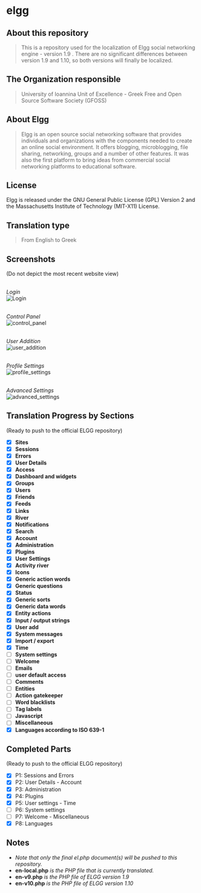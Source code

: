elgg
======

About this repository
-----

>This is a repository used for the localization of Elgg social networking engine - version 1.9 .
>There are no significant differences between version 1.9 and 1.10, so both versions will finally be localized.

The Organization responsible
-----

>University of Ioannina Unit of Excellence -
>Greek Free and Open Source Software Society (GFOSS)


About Elgg
-----
>Elgg is an open source social networking software that provides individuals
>and organizations with the components needed to create an online social environment.
>It offers blogging, microblogging, file sharing, networking, groups and a number of
>other features. It was also the first platform to bring ideas from commercial social
>networking platforms to educational software.

License
-------
Elgg is released under the GNU General Public License (GPL) Version 2 and the Massachusetts Institute of Technology (MIT-X11) License.

Translation type
-----
>From English to Greek


Screenshots
-----------
(Do not depict the most recent website view)


<br>_Login_<br>
![Login](./screenshots/login.png)

<br>_Control Panel_<br>
![control_panel](./screenshots/control_panel.png)

<br>_User Addition_<br>
![user_addition](./screenshots/user_addition.png)

<br>_Profile Settings_<br>
![profile_settings](./screenshots/profile_settings.png)

<br>_Advanced Settings_<br>
![advanced_settings](./screenshots/advanced_settings.png)



Translation Progress by Sections
-----

(Ready to push to the official ELGG repository)
 - [x] __Sites__
 - [x] __Sessions__
 - [x] __Errors__
 - [x] __User Details__
 - [x] __Access__
 - [x] __Dashboard and widgets__
 - [x] __Groups__
 - [x] __Users__
 - [x] __Friends__
 - [x] __Feeds__
 - [x] __Links__
 - [x] __River__
 - [x] __Notifications__
 - [x] __Search__
 - [x] __Account__
 - [x] __Administration__
 - [x] __Plugins__
 - [x] __User Settings__
 - [x] __Activity river__
 - [x] __Icons__
 - [x] __Generic action words__
 - [x] __Generic questions__
 - [x] __Status__
 - [x] __Generic sorts__
 - [x] __Generic data words__
 - [x] __Entity actions__
 - [x] __Input / output strings__
 - [x] __User add__
 - [x] __System messages__
 - [x] __Import / export__
 - [x] __Time__
 - [ ] __System settings__
 - [ ] __Welcome__
 - [ ] __Emails__
 - [ ] __user default access__
 - [ ] __Comments__
 - [ ] __Entities__
 - [ ] __Action gatekeeper__
 - [ ] __Word blacklists__
 - [ ] __Tag labels__
 - [ ] __Javascript__
 - [ ] __Miscellaneous__
 - [x] __Languages according to ISO 639-1__

Completed Parts
-----

(Ready to push to the official ELGG repository)
 - [x] P1: Sessions and Errors
 - [x] P2: User Details - Account
 - [x] P3: Administration
 - [x] P4: Plugins
 - [x] P5: User settings - Time
 - [ ] P6: System settings
 - [ ] P7: Welcome - Miscellaneous
 - [x] P8: Languages

Notes
----
 * _Note that only the final el.php document(s) will be pushed to this repository._
 * __en-local.php__ _is the PHP file that is currently translated._
 * __en-v9.php__ _is the PHP file of ELGG version 1.9_
 * __en-v10.php__ _is the PHP file of ELGG version 1.10_

